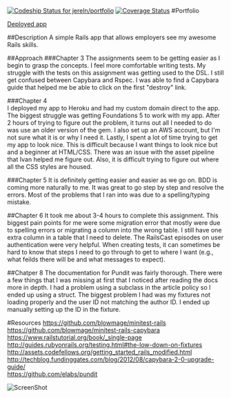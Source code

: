 [ ![Codeship Status for jereln/portfolio](https://www.codeship.io/projects/cdbedbf0-2715-0132-93ac-6adc790f84e6/status)](https://www.codeship.io/projects/37653)
[![Coverage Status](https://coveralls.io/repos/jereln/portfolio/badge.png)](https://coveralls.io/r/jereln/portfolio)
#Portfolio

[Deployed app](http://www.jerelnavarrete.com)

##Description
A simple Rails app that allows employers see my awesome Rails skills.

##Approach
###Chapter 3
The assignments seem to be getting easier as I begin to grasp the concepts. I feel more comfortable writing tests. My struggle with the tests on this assignment was getting used to the DSL. I still get confused between Capybara and Rspec. I was able to find a Capybara guide that helped me be able to click on the first "destroy" link.  

###Chapter 4  
I deployed my app to Heroku and had my custom domain direct to the app. The biggest struggle was getting  Foundations 5 to work with my app. After 2 hours of trying to figure out the problem, it turns out all I needed to do was use an older version of the gem. I also set up an AWS account, but I'm not sure what it is or why I need it. Lastly, I spent a lot of time trying to get my app to look nice. This is difficult because I want things to look nice but and a beginner at HTML/CSS. There was an issue with the asset pipeline that Ivan helped me figure out. Also, it is difficult trying to figure out where all the CSS styles are housed.

###Chapter 5
It is definitely getting easier and easier as we go on. BDD is coming more naturally to me. It was great to go step by step and resolve the errors. Most of the problems that I ran into was due to a spelling/typing mistake.

##Chapter 6
It took me about 3-4 hours to complete this assignment. This biggest pain points for me were some migration error that mostly were due to spelling errors or migrating a column into the wrong table. I still have one extra column in a table that I need to delete. The RailsCast episodes on user authentication were very helpful. When creating tests, it can sometimes be hard to know that steps I need to go through to get to where I want (e.g., what feilds there will be and what messages to expect).

##Chatper 8
The documentation for Pundit was fairly thorough. There were a few things that I was missing at first that I noticed after reading the docs more in depth. I had a problem using a subclass in the article policy so I ended up using a struct. The biggest problem I had was my fixtures not loading properly and the user ID not matching the author ID. I ended up manually setting up the ID in the fixture.

#Resources
https://github.com/blowmage/minitest-rails  
https://github.com/blowmage/minitest-rails-capybara  
https://www.railstutorial.org/book/_single-page  
http://guides.rubyonrails.org/testing.html#the-low-down-on-fixtures  
http://assets.codefellows.org/getting_started_rails_modified.html  
http://techblog.fundinggates.com/blog/2012/08/capybara-2-0-upgrade-guide/  
https://github.com/elabs/pundit  

![ScreenShot](https://dl.dropboxusercontent.com/s/f4h61d6g9i1j0yu/Screen%20Shot%202014-09-17%20at%2010.51.55%20PM.png?dl=0)

